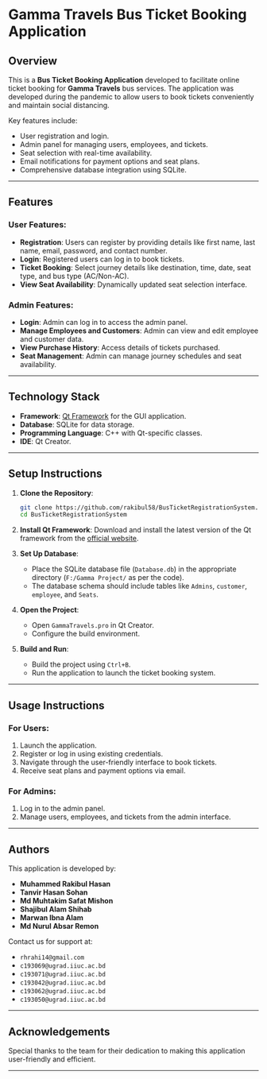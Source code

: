 # Gamma Travels Bus Ticket Booking Application

## Overview
This is a **Bus Ticket Booking Application** developed to facilitate online ticket booking for **Gamma Travels** bus services. The application was developed during the pandemic to allow users to book tickets conveniently and maintain social distancing.

Key features include:
- User registration and login.
- Admin panel for managing users, employees, and tickets.
- Seat selection with real-time availability.
- Email notifications for payment options and seat plans.
- Comprehensive database integration using SQLite.

---

## Features

### User Features:
- **Registration**: Users can register by providing details like first name, last name, email, password, and contact number.
- **Login**: Registered users can log in to book tickets.
- **Ticket Booking**: Select journey details like destination, time, date, seat type, and bus type (AC/Non-AC).
- **View Seat Availability**: Dynamically updated seat selection interface.

### Admin Features:
- **Login**: Admin can log in to access the admin panel.
- **Manage Employees and Customers**: Admin can view and edit employee and customer data.
- **View Purchase History**: Access details of tickets purchased.
- **Seat Management**: Admin can manage journey schedules and seat availability.

---

## Technology Stack
- **Framework**: [Qt Framework](https://www.qt.io/) for the GUI application.
- **Database**: SQLite for data storage.
- **Programming Language**: C++ with Qt-specific classes.
- **IDE**: Qt Creator.

---

## Setup Instructions

1. **Clone the Repository**:
   ```bash
   git clone https://github.com/rakibul58/BusTicketRegistrationSystem.git
   cd BusTicketRegistrationSystem
   ```

2. **Install Qt Framework**:
   Download and install the latest version of the Qt framework from the [official website](https://www.qt.io/download).

3. **Set Up Database**:
   - Place the SQLite database file (`Database.db`) in the appropriate directory (`F:/Gamma Project/` as per the code).
   - The database schema should include tables like `Admins`, `customer`, `employee`, and `Seats`.

4. **Open the Project**:
   - Open `GammaTravels.pro` in Qt Creator.
   - Configure the build environment.

5. **Build and Run**:
   - Build the project using `Ctrl+B`.
   - Run the application to launch the ticket booking system.

---

## Usage Instructions

### **For Users**:
1. Launch the application.
2. Register or log in using existing credentials.
3. Navigate through the user-friendly interface to book tickets.
4. Receive seat plans and payment options via email.

### **For Admins**:
1. Log in to the admin panel.
2. Manage users, employees, and tickets from the admin interface.

---

## Authors
This application is developed by:
- **Muhammed Rakibul Hasan**
- **Tanvir Hasan Sohan**
- **Md Muhtakim Safat Mishon**
- **Shajibul Alam Shihab**
- **Marwan Ibna Alam**
- **Md Nurul Absar Remon**

Contact us for support at:
- `rhrahi14@gmail.com`
- `c193069@ugrad.iiuc.ac.bd`
- `c193071@ugrad.iiuc.ac.bd`
- `c193042@ugrad.iiuc.ac.bd`
- `c193062@ugrad.iiuc.ac.bd`
- `c193050@ugrad.iiuc.ac.bd`

---

## Acknowledgements
Special thanks to the team for their dedication to making this application user-friendly and efficient.

---
